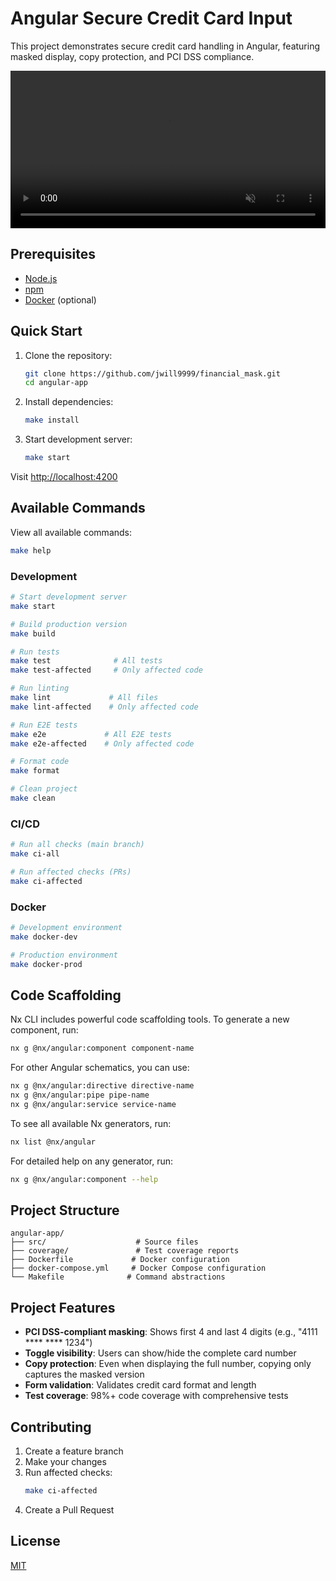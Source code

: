 # Angular Secure Credit Card Input

This project demonstrates secure credit card handling in Angular, featuring masked display, copy protection, and PCI DSS compliance.

<video width="100%" autoplay loop muted playsinline>
  <source src="public/pan_video.mp4" type="video/mp4">
</video>

<br>


## Prerequisites

- [Node.js](https://nodejs.org/)
- [npm](https://www.npmjs.com/)
- [Docker](https://www.docker.com/) (optional)

## Quick Start

1. Clone the repository:
   ```bash
   git clone https://github.com/jwill9999/financial_mask.git
   cd angular-app
   ```

2. Install dependencies:
   ```bash
   make install
   ```

3. Start development server:
   ```bash
   make start
   ```

Visit [http://localhost:4200](http://localhost:4200)

## Available Commands

View all available commands:
```bash
make help
```

### Development

```bash
# Start development server
make start

# Build production version
make build

# Run tests
make test              # All tests
make test-affected     # Only affected code

# Run linting
make lint             # All files
make lint-affected    # Only affected code

# Run E2E tests
make e2e             # All E2E tests
make e2e-affected    # Only affected code

# Format code
make format

# Clean project
make clean
```

### CI/CD

```bash
# Run all checks (main branch)
make ci-all

# Run affected checks (PRs)
make ci-affected
```

### Docker

```bash
# Development environment
make docker-dev

# Production environment
make docker-prod
```

## Code Scaffolding

Nx CLI includes powerful code scaffolding tools. To generate a new component, run:

```bash
nx g @nx/angular:component component-name
```

For other Angular schematics, you can use:
```bash
nx g @nx/angular:directive directive-name
nx g @nx/angular:pipe pipe-name
nx g @nx/angular:service service-name
```

To see all available Nx generators, run:
```bash
nx list @nx/angular
```

For detailed help on any generator, run:
```bash
nx g @nx/angular:component --help
```

## Project Structure

```
angular-app/
├── src/                    # Source files
├── coverage/               # Test coverage reports
├── Dockerfile             # Docker configuration
├── docker-compose.yml     # Docker Compose configuration
└── Makefile              # Command abstractions
```

## Project Features

- **PCI DSS-compliant masking**: Shows first 4 and last 4 digits (e.g., "4111 **** **** 1234")
- **Toggle visibility**: Users can show/hide the complete card number
- **Copy protection**: Even when displaying the full number, copying only captures the masked version
- **Form validation**: Validates credit card format and length
- **Test coverage**: 98%+ code coverage with comprehensive tests

## Contributing

1. Create a feature branch
2. Make your changes
3. Run affected checks:
   ```bash
   make ci-affected
   ```
4. Create a Pull Request

## License

[MIT](LICENSE)
